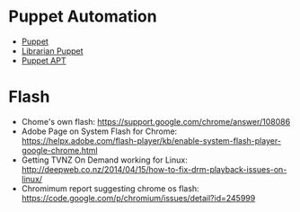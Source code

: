 # Puppet Automation

* [Puppet](https://puppetlabs.com/)
* [Librarian Puppet](http://librarian-puppet.com/)
* [Puppet APT](https://github.com/puppetlabs/puppetlabs-apt)

# Flash

* Chome's own flash: https://support.google.com/chrome/answer/108086
* Adobe Page on System Flash for Chrome: https://helpx.adobe.com/flash-player/kb/enable-system-flash-player-google-chrome.html
* Getting TVNZ On Demand working for Linux: http://deepweb.co.nz/2014/04/15/how-to-fix-drm-playback-issues-on-linux/
* Chromimum report suggesting chrome os flash: https://code.google.com/p/chromium/issues/detail?id=245999
